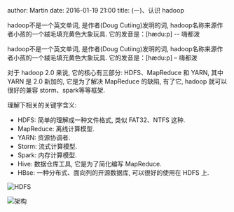 author: Martin
date: 2016-01-19 21:00
title: (一)、认识 hadoop

hadoop不是一个英文单词, 是作者(Doug Cutiing)发明的词, hadoop名称来源作者小孩的一个絨毛填充黄色大象玩具.
它的发音是：[hædu:p] -- 嗨都泼

hadoop不是一个英文单词, 是作者(Doug Cutiing)发明的词, hadoop名称来源作者小孩的一个絨毛填充黄色大象玩具. 它的发音是：[hædu:p] – 嗨都泼

对于 hadoop 2.0 来说, 它的核心有三部分: HDFS、MapReduce 和 YARN, 其中 YARN 是 2.0 新加的, 它是为了解决 MapReduce 的缺陷, 有了它, hadoop 就可以很好的兼容 storm、spark等等框架.

理解下相关的关键字含义:
- HDFS: 简单的理解成一种文件格式, 类似 FAT32、NTFS 这种.
- MapReduce: 离线计算模型.
- YARN: 资源协调者.
- Storm: 流式计算模型.
- Spark: 内存计算模型.
- Hive: 数据仓库工具, 它是为了简化编写 MapReduce.
- HBse: 一种分布式、面向列的开源数据库, 可以很好的使用在 HDFS 上.

![HDFS](http://i62.tinypic.com/2ex55ih.jpg)

![架构](http://i61.tinypic.com/t866c1.jpg)
